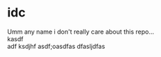 # idc
Umm any name i don't really care about this repo...
<br>
kasdf
<br>
adf
ksdjhf
asdf;oasdfas
dfasljdfas
